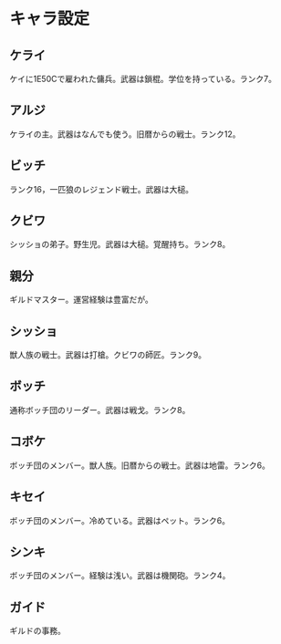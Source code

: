 # キャラ設定

## ケライ

ケイに1E50Cで雇われた傭兵。武器は鎖棍。学位を持っている。ランク7。  

## アルジ

ケライの主。武器はなんでも使う。旧暦からの戦士。ランク12。  

## ビッチ

ランク16，一匹狼のレジェンド戦士。武器は大槌。  

## クビワ

シッショの弟子。野生児。武器は大槌。覚醒持ち。ランク8。  

## 親分

ギルドマスター。運営経験は豊富だが。  

## シッショ

獣人族の戦士。武器は打槍。クビワの師匠。ランク9。  

## ボッチ

通称ボッチ団のリーダー。武器は戦戈。ランク8。  

## コボケ

ボッチ団のメンバー。獣人族。旧暦からの戦士。武器は地雷。ランク6。  

## キセイ

ボッチ団のメンバー。冷めている。武器はペット。ランク6。  

## シンキ

ボッチ団のメンバー。経験は浅い。武器は機関砲。ランク4。  

## ガイド

ギルドの事務。